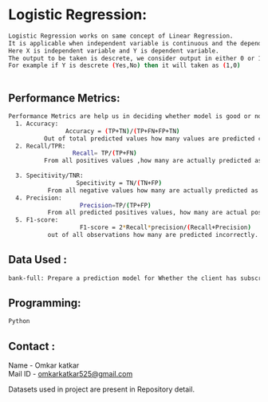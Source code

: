 # Logistic Regression:

```sh
Logistic Regression works on same concept of Linear Regression.
It is applicable when independent variable is continuous and the dependent variableis descrete such as (Yes,No).
Here X is independent variable and Y is dependent variable.
The output to be taken is descrete, we consider output in either 0 or 1.
For example if Y is descrete (Yes,No) then it will taken as (1,0)
      
```

## Performance Metrics:
```sh
Performance Metrics are help us in deciding whether model is good or not.
  1. Accuracy: 
                Accuracy = (TP+TN)/(TP+FN+FP+TN)
          Out of total predicted values how many values are predicted correctly.
  2. Recall/TPR:
                  Recall= TP/(TP+FN)
          From all positives values ,how many are actually predicted as positives values.It is individual class Accuracy.
  
  3. Specitivity/TNR:
                   Specitivity = TN/(TN+FP)
           From all negative values how many are actually predicted as negative values.
  4. Precision:
                    Precision=TP/(TP+FP)
           From all predicted positives values, how many are actual positives values. It is individual class Stability.
  5. F1-score:
                    F1-score = 2*Recall*precision/(Recall+Precision)
           out of all observations how many are predicted incorrectly.
```

## Data Used :
```sh
bank-full: Prepare a prediction model for Whether the client has subscribed a term deposit or not.
``` 

## Programming:
```sh
Python
```

<!-- CONTACT -->
## Contact :

Name - Omkar katkar  
Mail ID - omkarkatkar525@gmail.com


Datasets used in project are present in Repository detail.
